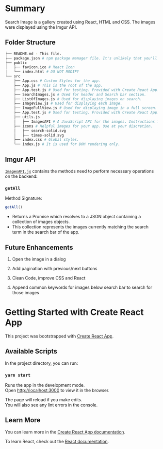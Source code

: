 # Summary

Search Image is a gallery created using React, HTML and CSS. The images were displayed using the Imgur API.

## Folder Structure
```bash
├── README.md - This file.
├── package.json # npm package manager file. It's unlikely that you'll need to modify this.
├── public
│   ├── favicon.ico # React Icon
│   └── index.html # DO NOT MODIFY
└── src
    ├── App.css # Custom Styles for the app.
    ├── App.js # This is the root of the app.
    ├── App.test.js # Used for testing. Provided with Create React App.
    ├── SearchImages.js # Used for header and Search bar section.
    ├── ListOfImages.js # Used for displaying images on search.
    ├── ImageView.js # Used for displaying each image.
    ├── ImageFullView.js # Used for displaying image in a full screen.
    ├── App.test.js # Used for testing. Provided with Create React App.
    ├── utils.js 
    │   ├── ImagesAPI # A JavaScript API for the images. Instructions for the methods are below.
    ├── icons # Helpful images for your app. Use at your discretion.
    │   ├── search-solid.svg
    │   ├── times-solid.svg
    ├── index.css # Global styles.
    └── index.js # It is used for DOM rendering only.
```

## Imgur API

[`ImagesAPI.js`](src/ImagesAPI.js) contains the methods need to perform necessary operations on the backend:

### `getAll`

Method Signature:

```js
getAll()
```

* Returns a Promise which resolves to a JSON object containing a collection of images objects.
* This collection represents the images currently matching the search term in the search bar of the app.

## Future Enhancements

1. Open the image in a dialog

2. Add pagination with previous/next buttons

3. Clean Code, improve CSS and React

4. Append common keywords for images below search bar to search for those images



# Getting Started with Create React App

This project was bootstrapped with [Create React App](https://github.com/facebook/create-react-app).

## Available Scripts

In the project directory, you can run:

### `yarn start`

Runs the app in the development mode.\
Open [http://localhost:3000](http://localhost:3000) to view it in the browser.

The page will reload if you make edits.\
You will also see any lint errors in the console.

## Learn More

You can learn more in the [Create React App documentation](https://facebook.github.io/create-react-app/docs/getting-started).

To learn React, check out the [React documentation](https://reactjs.org/).
